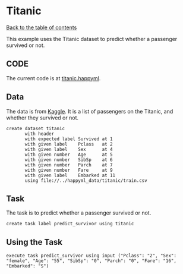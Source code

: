# Titanic
[Back to the table of contents](../README.md)

This example uses the Titanic dataset to predict whether a passenger survived or not.

## CODE

The current code is at [titanic.happyml](../../happyml_repo/scripts/titanic.happyml). 

## Data
The data is from [Kaggle](hhttps://www.kaggle.com/datasets/hesh97/titanicdataset-traincsv). It is a list of passengers on the Titanic, and whether they survived or not.

```happyml
create dataset titanic
       with header
       with expected label Survived at 1
       with given label    Pclass   at 2
       with given label    Sex      at 4
       with given number   Age      at 5
       with given number   SibSp    at 6
       with given number   Parch    at 7
       with given number   Fare     at 9
       with given label    Embarked at 11
       using file://../happyml_data/titanic/train.csv              
```


## Task
The task is to predict whether a passenger survived or not.

```happyml
create task label predict_survivor using titanic       
```

## Using the Task
```happyml
execute task predict_survivor using input ("Pclass": "2", "Sex": "female", "Age": "55", "SibSp": "0", "Parch": "0", "Fare": "16", "Embarked": "S")
```